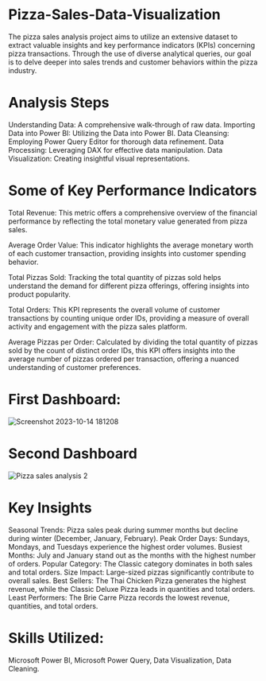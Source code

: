 # Pizza-Sales-Data-Visualization

The pizza sales analysis project aims to utilize an extensive dataset to extract valuable insights and key performance indicators (KPIs) concerning pizza transactions. Through the use of diverse analytical queries, our goal is to delve deeper into sales trends and customer behaviors within the pizza industry.

<h1>Analysis Steps</h1>

Understanding Data: A comprehensive walk-through of raw data.
Importing Data into Power BI: Utilizing the Data into Power BI.
Data Cleansing: Employing Power Query Editor for thorough data refinement.
Data Processing: Leveraging DAX for effective data manipulation.
Data Visualization: Creating insightful visual representations.

<h1>Some of Key Performance Indicators</h1>

Total Revenue: This metric offers a comprehensive overview of the financial performance by reflecting the total monetary value generated from pizza sales.

Average Order Value: This indicator highlights the average monetary worth of each customer transaction, providing insights into customer spending behavior.

Total Pizzas Sold: Tracking the total quantity of pizzas sold helps understand the demand for different pizza offerings, offering insights into product popularity.

Total Orders: This KPI represents the overall volume of customer transactions by counting unique order IDs, providing a measure of overall activity and engagement with the pizza sales platform.

Average Pizzas per Order: Calculated by dividing the total quantity of pizzas sold by the count of distinct order IDs, this KPI offers insights into the average number of pizzas ordered per transaction, offering a nuanced understanding of customer preferences.


<h1>First Dashboard:</h1>

![Screenshot 2023-10-14 181208](https://github.com/githubPratima/Pizza-Sales-Data-Visualization/assets/98135375/ad484748-af5a-4e2d-8ac5-107af418e051)


<h1>Second Dashboard</h1>

![Pizza sales analysis 2](https://github.com/githubPratima/Pizza-Sales-Data-Visualization/assets/98135375/2d2b672e-55cb-4f1d-b6bd-0c4e579932cb)

<h1>Key Insights</h1>

Seasonal Trends: Pizza sales peak during summer months but decline during winter (December, January, February).
Peak Order Days: Sundays, Mondays, and Tuesdays experience the highest order volumes.
Busiest Months: July and January stand out as the months with the highest number of orders.
Popular Category: The Classic category dominates in both sales and total orders.
Size Impact: Large-sized pizzas significantly contribute to overall sales.
Best Sellers: The Thai Chicken Pizza generates the highest revenue, while the Classic Deluxe Pizza leads in quantities and total orders.
Least Performers: The Brie Carre Pizza records the lowest revenue, quantities, and total orders.

<h1>Skills Utilized:</h1> Microsoft Power BI, Microsoft Power Query, Data Visualization, Data Cleaning.
